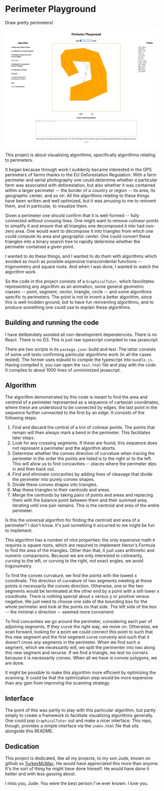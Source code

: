 # Perimeter Playground

Draw pretty perimeters!

![Screenshot of a simple perimeter.](https://github.com/dfhoughton/perimeter-playground/blob/main/documentation/screenshot.jpg?raw=true)

This project is about visualizing algorithms, specifically algorithms relating to perimeters.

It began because through work I suddenly became interested in the GPS perimeters of farms thanks to the EU Deforestation
Regulation. With a farm perimeter and aerial photography one could determine whether a particular farm was associated with
deforestation, but also whether it was contained within a larger perimeter -- the border of a country or region -- its
area, its geographic center, and so on. All the algorithms relating to these things have been written and well optimized,
but it was amusing to me to reinvent them, and in particular, to visualize them.

Given a perimeter one should confirm that it is well-formed -- fully connected without crossing lines. One might want to
remove colinear points to simplify it and ensure that all triangles one decomposed it into had non-zero area. One would want
to decompose it into triangles from which one could compute its area and geographic center. One could convert these triangles
into a binary search tree to rapidly determine whether the perimeter contained a given point.

I wanted to do these things, and I wanted to do them with algorithms which avoided as much as possible expensive transcendental
functions -- trigonometry and square roots. And when I was done, I wanted to watch the algorithm work.

So the code in this project consists of a `GraphicalTutor`, which fascilitates representing any algorithm as an animation, some
general geometric classes -- point, segment, vector, triangle, circle -- and some algorithms specific to perimeters. The point
is not to invent a better algorithm, since this is well-trodden ground, but to have fun reinventing algorithms, and to produce
something one could use to explain these algorithms.

## Building and running the code

I have deliberately avoided all non-development dependencies. There is no React. There is no D3. This is just raw typescript
compiled to raw javascript.

There are two scripts in its `package.json`: build and test. The latter consists of some unit tests confirming particular
algorithms work (in all the cases tested). The former uses esbuild to compile the typescript into `bundle.js`. Having compiled
it, you can open the `test.html` file and play with the code. It compiles to about 1000 lines of unminimized javascript.

## Algorithm

The algorithm demonstrated by this code is meant to find the area and centroid of a perimeter represented as a sequence of
cartesian coordinates, where these are understood to be connected by edges, the last point in the sequence further connected
to the first by an edge. It consists of the following steps:

1. Find and discard the central of a trio of colinear points. The points that remain will then always mark a bend in the perimeter. This facilitates later steps.
2. Look for any crossing segments. If these are found, this sequence does not represent a perimeter and the algorithm aborts.
3. Determine whether the convex direction of curvature when tracing the perimeter in the order the points are listed is to the right or to the left. This will allow us to find concavities -- places where the perimeter dips in and then back out.
4. Find and eliminate concavities by adding lines of cleavage that divide the perimeter into purely convex shapes.
5. Divide these convex shapes into triangles.
6. Map these triangles to their centroids and areas.
7. Merge the centroids by taking pairs of points and areas and replacing them with the balance point between them and their summed area, iterating until one pair remains. This is the centroid and area of the entire perimeter.

Is this the universal algorithm for finding the centroid and area of a perimeter? I don't know. It's just something it occurred to me might be fun to implement.

This algorithm has a number of nice properties: the only expensive math it requires is square roots, which are required to implement Heron's Formula to find the area of the triangles. Other than that, it just uses arithmetic and numeric comparisons. Because we are only interested in colinearity, curving to the left, or curving to the right, not exact angles, we avoid trigonometry.

To find the convex curvature, we find the points with the lowest x coordinate. The direction of curvature of two segments meeting at these points is necessarily the convex direction. Otherwise, one or the two segments would be terminated at the other end by a point with a still lower x coordinate. There is nothing special about x versus y or positive versus negative. We just need to choose one side of the bounding box for the whole perimeter and look at the points on that side. The left side of the box -- the minimal x direction -- seemed more convenient.

To find concavities we go around the perimeter, considering each pair of adjoining segments. If they curve the right way, we move on. Otherwise, we scan forward, looking for a point we could connect this point to such that this new segment and the first segment curve convexly and such that it doesn't cross any segments in the perimeter. When we find such a segment, which we necessarily will, we split the perimenter into two along this new segment and recurse. If we find a triangle, we test no corners because it is necessarily convex. When all we have is convex polygons, we are done.

It might be possible to make this algorithm more efficient by optimizing the scanning. It could be that the optimization step would be more expensive than any gain from improving the scanning strategy.

## Interface

The point of this was partly to play with this particular algorithm, but partly simply to create a framework to facilitate visualizing algorithms generally. One could pop `GraphicalTutor` out and make a nicer interface. This repo, though, provides a simple interface via the `index.html` file that sits alongside this README. 

## Dedication

This project is dedicated, like all my projects, to my son Jude, known on github as [TurkeyMcMac]( https://github.com/TurkeyMcMac). He would have appreciated this
more than anyone. It's the sort of thing he might have done himself. He would have done it better and with less gassing about.

I miss you, Jude. You were the best person I've ever known. I love you.

